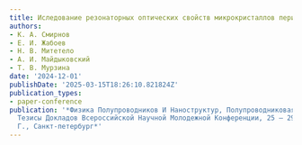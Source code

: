 ```yaml
---
title: Иследование резонаторных оптических свойств микрокристаллов перилена
authors:
- К. А. Смирнов
- Е. И. Жабоев
- Н. В. Митетело
- А. И. Майдыковский
- Т. В. Мурзина
date: '2024-12-01'
publishDate: '2025-03-15T18:26:10.821824Z'
publication_types:
- paper-conference
publication: '*Физика Полупроводников И Наноструктур, Полупроводниковая Опто И Наноэлектроника:
  Тезисы Докладов Всероссийской Научной Молодежной Конференции, 25 – 29 Ноября 2024
  Г., Санкт-петербург*'
---
```

